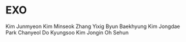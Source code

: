 # EXO  

Kim Junmyeon
Kim Minseok
Zhang Yixig
Byun Baekhyung
Kim Jongdae
Park Chanyeol
Do Kyungsoo
Kim Jongin
Oh Sehun
